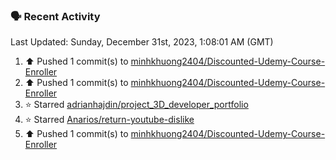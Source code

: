 ### 🗣 Recent Activity

<!--RECENT_ACTIVITY:last_update-->
Last Updated: Sunday, December 31st, 2023, 1:08:01 AM (GMT)
<!--RECENT_ACTIVITY:last_update_end-->
<!--RECENT_ACTIVITY:start-->
1. ⬆️ Pushed 1 commit(s) to [minhkhuong2404/Discounted-Udemy-Course-Enroller](https://github.com/minhkhuong2404/Discounted-Udemy-Course-Enroller)<br>
2. ⬆️ Pushed 1 commit(s) to [minhkhuong2404/Discounted-Udemy-Course-Enroller](https://github.com/minhkhuong2404/Discounted-Udemy-Course-Enroller)<br>
3. ⭐ Starred [adrianhajdin/project_3D_developer_portfolio](https://github.com/adrianhajdin/project_3D_developer_portfolio)<br>
4. ⭐ Starred [Anarios/return-youtube-dislike](https://github.com/Anarios/return-youtube-dislike)<br>
5. ⬆️ Pushed 1 commit(s) to [minhkhuong2404/Discounted-Udemy-Course-Enroller](https://github.com/minhkhuong2404/Discounted-Udemy-Course-Enroller)<br>
<!--RECENT_ACTIVITY:end-->
